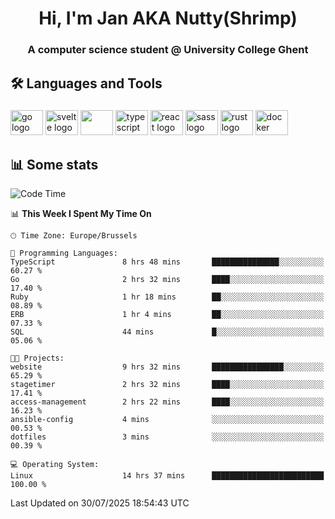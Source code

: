 <h1 align="center">Hi, I'm Jan AKA Nutty(Shrimp)</h1>
<h3 align="center">A computer science student @ University College Ghent</h3>

<h2 align="left">🛠️ Languages and Tools</h2>

###

<div align="left">
  <img src="https://cdn.jsdelivr.net/gh/devicons/devicon/icons/go/go-original.svg" height="40" width="52" alt="go logo"  />
  <img src="https://cdn.jsdelivr.net/gh/devicons/devicon@latest/icons/svelte/svelte-original.svg"  height="40" width="52" alt="svelte logo" />
  <img src="https://cdn.jsdelivr.net/gh/devicons/devicon@latest/icons/tailwindcss/tailwindcss-original.svg" height="40" width="52" />
  <img src="https://cdn.jsdelivr.net/gh/devicons/devicon/icons/typescript/typescript-original.svg" height="40" width="52" alt="typescript logo"  />
  <img src="https://cdn.jsdelivr.net/gh/devicons/devicon/icons/react/react-original.svg" height="40" width="52" alt="react logo"  />
  <img src="https://cdn.jsdelivr.net/gh/devicons/devicon/icons/sass/sass-original.svg" height="40" width="52" alt="sass logo"  />
  <img src="https://cdn.jsdelivr.net/gh/devicons/devicon@latest/icons/rust/rust-original.svg" height="40" width="52" alt="rust logo" />
  <img src="https://cdn.jsdelivr.net/gh/devicons/devicon/icons/docker/docker-original.svg" height="40" width="52" alt="docker logo"  />
</div>

<h2>📊 Some stats</h2>

<!--START_SECTION:waka-->
![Code Time](http://img.shields.io/badge/Code%20Time-6%2C213%20hrs%2046%20mins-blue)

📊 **This Week I Spent My Time On** 

```text
🕑︎ Time Zone: Europe/Brussels

💬 Programming Languages: 
TypeScript               8 hrs 48 mins       ███████████████░░░░░░░░░░   60.27 % 
Go                       2 hrs 32 mins       ████░░░░░░░░░░░░░░░░░░░░░   17.40 % 
Ruby                     1 hr 18 mins        ██░░░░░░░░░░░░░░░░░░░░░░░   08.89 % 
ERB                      1 hr 4 mins         ██░░░░░░░░░░░░░░░░░░░░░░░   07.33 % 
SQL                      44 mins             █░░░░░░░░░░░░░░░░░░░░░░░░   05.06 % 

🐱‍💻 Projects: 
website                  9 hrs 32 mins       ████████████████░░░░░░░░░   65.29 % 
stagetimer               2 hrs 32 mins       ████░░░░░░░░░░░░░░░░░░░░░   17.41 % 
access-management        2 hrs 22 mins       ████░░░░░░░░░░░░░░░░░░░░░   16.23 % 
ansible-config           4 mins              ░░░░░░░░░░░░░░░░░░░░░░░░░   00.53 % 
dotfiles                 3 mins              ░░░░░░░░░░░░░░░░░░░░░░░░░   00.39 % 

💻 Operating System: 
Linux                    14 hrs 37 mins      █████████████████████████   100.00 % 
```


 Last Updated on 30/07/2025 18:54:43 UTC
<!--END_SECTION:waka-->
